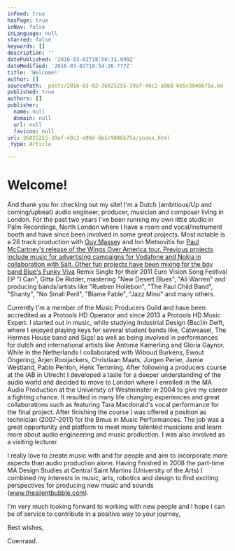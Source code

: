 ```yaml
---
inFeed: true
hasPage: true
inNav: false
inLanguage: null
starred: false
keywords: []
description: ''
datePublished: '2016-03-02T18:56:31.999Z'
dateModified: '2016-03-02T18:54:26.777Z'
title: 'Welcome!'
author: []
sourcePath: _posts/2016-03-02-36025255-39af-48c2-a98d-6b5c9846b75a.md
published: true
authors: []
publisher:
  name: null
  domain: null
  url: null
  favicon: null
url: 36025255-39af-48c2-a98d-6b5c9846b75a/index.html
_type: Article

---
```

# Welcome!

And thank you for checking out my site! I'm a Dutch (ambitious/Up and coming/upbeat) audio engineer, producer, musician and composer living in London. For the past two years I've been running my own little studio in Palm Recordings, North London where I have a room and vocal/instrument booth and have since been involved in some great projects. Most notable is a 28 track production with [Guy Masse][0]y and Ion Metsovitis for [Paul McCartney's release of the Wings Over America tour. Previous projects include music for advertising campaigns for Vodafone and Nokia in collaboration with Salt. Other fun projects have been mixing for the boy band Blue's Funky Viva][1] Remix Single for their 2011 Euro Vision Song Festival EP "I Can", Gitta De Ridder, mastering "New Desert Blues", "Ali Warren" and producing bands/artists like "Rueben Hollebon", "The Paul Child Band", "Shanty", "No Small Peril", "Blame Fable", "Jazz Mino" and many others.

Currently I'm a member of the Music Producers Guild and have been accredited as a Protools HD Operator and since 2013 a Protools HD Music Expert. I started out in music, while studying Industrial Design (Bsc)in Delft, where I enjoyed playing keys for several student bands like, Catweasel, The Hermes House band and Sigs! as well as being involved in performances for dutch and international artists like Antonie Kamerling and Gloria Gaynor. While in the Netherlands I collaborated with Wiboud Burkens, Ewout Ongering, Arjen Rooijackers, Christiaan Maats, Jurgen Perier, Jamie Westland, Pablo Penton, Henk Temming. After following a producers course at the IAB in Utrecht I developed a taste for a deeper understanding of the audio world and decided to move to London where I enrolled in the MA Audio Production at the University of Westminster in 2004 to give my career a fighting chance. It resulted in many life changing experiences and great collaborations such as featuring Tara Macdonald's vocal performance for the final project. After finishing the course I was offered a position as technician (2007-2011) for the Bmus in Music Performances. The job was a great opportunity and platform to meet many talented musicians and learn more about audio engineering and music production. I was also involved as a visiting lecturer.

I really love to create music with and for people and aim to incorporate more aspects than audio production alone. Having finished in 2008 the part-time MA Design Studies at Central Saint Martins (University of the Arts) I combined my interests in music, arts, robotics and design to find exciting perspectives for producing new music and sounds (www.thesilentbubble.com).

I'm very much looking forward to working with new people and I hope I can be of service to contribute in a positive way to your journey,

Best wishes, 

[][2][][3][][4][][5][][6][][7]

Coenraad.

[0]: http://www.guymmassey.co.uk/
[1]: http://www.paulmccartney.com/films/17280-rockshow
[2]: http://salt.tv/
[3]: http://www.fvpglobal.com/
[4]: http://www.antoniekamerling.nl/
[5]: http://www.wiboud.com/
[6]: http://www.taramcdonald.tv/public/
[7]: http://www.thesilentbubble.com/